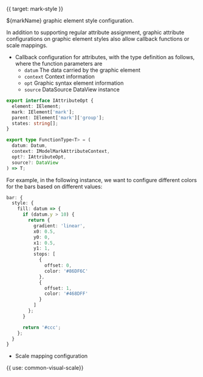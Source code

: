 {{ target: mark-style }}

<!-- ConvertToMarkStyleSpec<T> -->

${markName} graphic element style configuration.

In addition to supporting regular attribute assignment, graphic attribute configurations on graphic element styles also allow callback functions or scale mappings.

- Callback configuration for attributes, with the type definition as follows, where the function parameters are
  - `datum` The data carried by the graphic element
  - `context` Context information
  - `opt` Graphic syntax element information
  - `source` DataSource DataView instance

```ts
export interface IAttributeOpt {
  element: IElement;
  mark: IElement['mark'];
  parent: IElement['mark']['group'];
  states: string[];
}

export type FunctionType<T> = (
  datum: Datum,
  context: IModelMarkAttributeContext,
  opt?: IAttributeOpt,
  source?: DataView
) => T;
```

For example, in the following instance, we want to configure different colors for the bars based on different values:

```ts
bar: {
  style: {
    fill: datum => {
      if (datum.y > 10) {
        return {
          gradient: 'linear',
          x0: 0.5,
          y0: 0,
          x1: 0.5,
          y1: 1,
          stops: [
            {
              offset: 0,
              color: '#86DF6C'
            },
            {
              offset: 1,
              color: '#468DFF'
            }
          ]
        };
      }

      return '#ccc';
    };
  }
}
```

- Scale mapping configuration

{{ use: common-visual-scale}}
